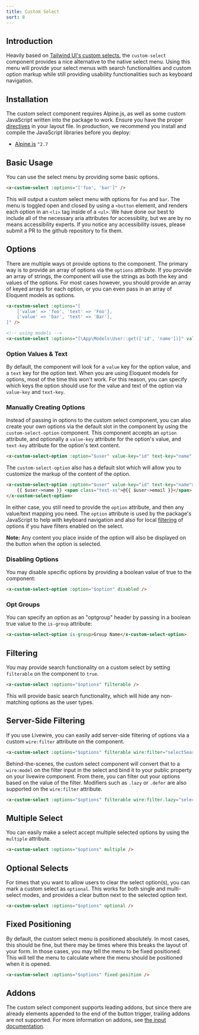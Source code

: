```yaml
---
title: Custom Select
sort: 8
---
```


## Introduction

Heavily based on [Tailwind UI's custom selects](https://tailwindui.com/components/application-ui/forms/select-menus), the `custom-select` component provides a nice alternative
to the native select menu. Using this menu will provide your select menus with search functionalities and
custom option markup while still providing usability functionalities such as keyboard navigation.

## Installation

The custom select component requires Alpine.js, as well as some custom JavaScript written into the package to work.
Ensure you have the proper [directives](/docs/laravel-form-components/v1/installation#directives) in your layout file.
In production, we recommend you install and compile the JavaScript libraries before you deploy:

- [Alpine.js](https://github.com/alpinejs/alpine) `^2.7`

## Basic Usage

You can use the select menu by providing some basic options.

```html
<x-custom-select :options="['foo', 'bar']" />
```

This will output a custom select menu with options for `foo` and `bar`. The menu is toggled open and closed by using a `<button` element,
and renders each option in an `<li>` tag inside of a `<ul>`. We have done our best to include all of the necessary aria attributes for
accessiblity, but we are by no means accessibility experts. If you notice any accessibility issues, please submit a PR to the github
repository to fix them.

## Options

There are multiple ways ot provide options to the component. The primary way is to provide an array of options via the `options` attribute.
If you provide an array of strings, the component will use the strings as both the key and values of the options. For most cases however, you
should provide an array of keyed arrays for each option, or you can even pass in an array of Eloquent models as options.

```html
<x-custom-select :options="[
    ['value' => 'foo', 'text' => 'Foo'],
    ['value' => 'bar', 'text' => 'Bar'],
]" />

<!-- using models -->
<x-custom-select :options="[\App\Models\User::get(['id', 'name'])]" value-key="id" text-key="name" />
```

### Option Values & Text

By default, the component will look for a `value` key for the option value, and a `text` key for the option text. When you are using Eloquent models
for options, most of the time this won't work. For this reason, you can specify which keys the option should use for the value and text
of the option via `value-key` and `text-key`.

### Manually Creating Options

Instead of passing in options to the custom select component, you can also create your own options via the default slot in the component by
using the `custom-select-option` component. This component accepts an `option` attribute, and optionally a `value-key` attribute for the
option's value, and `text-key` attribute for the option's text content.

```html
<x-custom-select-option :option="$user" value-key="id" text-key="name" />
``` 

The `custom-select-option` also has a default slot which will allow you to customize the markup of the content of the option.

```html
<x-custom-select-option :option="$user" value-key="id" text-key="name">
    {{ $user->name }} <span class="text-xs">@{{ $user->email }}</span>
</x-custom-select-option>
```

In either case, you still need to provide the `option` attribute, and then any value/text mapping you need. The `option` attribute
is used by the package's JavaScript to help with keyboard navigation and also for local [filtering](#server-side-filtering) of options if you
have filters enabled on the select.

**Note:** Any content you place inside of the option will also be displayed on the button when the option is selected.

### Disabling Options

You may disable specific options by providing a boolean value of true to the component:

```html
<x-custom-select-option :option="$option" disabled />
```

### Opt Groups

You can specify an option as an "optgroup" header by passing in a boolean true value to the `is-group` attribute:

```html
<x-custom-select-option is-group>Group Name</x-custom-select-option>
```

## Filtering

You may provide search functionality on a custom select by setting `filterable` on the component to `true`.

```html
<x-custom-select :options="$options" filterable />
```

This will provide basic search functionality, which will hide any non-matching options as the user types.

## Server-Side Filtering

If you use Livewire, you can easily add server-side filtering of options via a custom `wire:filter` attribute on the component.

```html
<x-custom-select :options="$options" filterable wire:filter="selectSearch" />
```

Behind-the-scenes, the custom select component will convert that to a `wire:model` on the filter input in the select and bind it to
your public property on your livewire component. From there, you can filter out your options based on the value of the filter. Modifiers
such as `.lazy` or `.defer` are also supported on the `wire:filter` attribute.

```html
<x-custom-select :options="$options" filterable wire:filter.lazy="selectSearch" />
```

## Multiple Select

You can easily make a select accept multiple selected options by using the `multiple` attribute.

```html
<x-custom-select :options="$options" multiple />
```

## Optional Selects

For times that you want to allow users to clear the select option(s), you can mark a custom select as `optional`. This
works for both single and multi-select modes, and provides a clear button next to the selected option text.

```html
<x-custom-select :options="$options" optional />
```

## Fixed Positioning

By default, the custom select menu is positioned absolutely. In most cases, this should be fine, but there
may be times where this breaks the layout of your form. In those cases, you may tell the menu to be
fixed positioned. This will tell the menu to calculate where the menu should be positioned when
it is opened.

```html
<x-custom-select :options="$options" fixed-position />
```

## Addons

The custom select component supports leading addons, but since there are already elements appended to the end
of the button trigger, trailing addons are not supported. For more information on addons, see [the input documentation](/docs/laravel-form-components/v1/components/input#addons).
